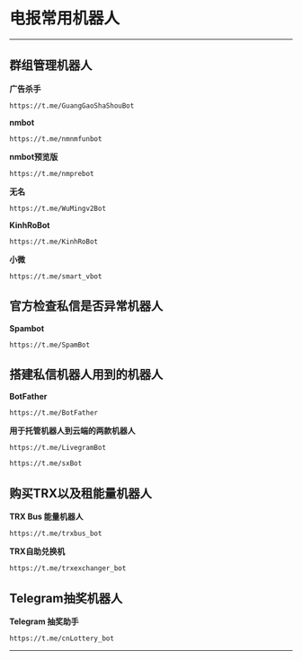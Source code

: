# 电报常用机器人

--------------------

## 群组管理机器人

**广告杀手**

    https://t.me/GuangGaoShaShouBot

**nmbot**

    https://t.me/nmnmfunbot

**nmbot预览版**

    https://t.me/nmprebot

**无名**

    https://t.me/WuMingv2Bot

**KinhRoBot**

    https://t.me/KinhRoBot

**小微**

    https://t.me/smart_vbot

## 官方检查私信是否异常机器人

**Spambot**

    https://t.me/SpamBot

## 搭建私信机器人用到的机器人

**BotFather**

    https://t.me/BotFather

**用于托管机器人到云端的两款机器人**

    https://t.me/LivegramBot

    https://t.me/sxBot

## 购买TRX以及租能量机器人

**TRX Bus 能量机器人**

    https://t.me/trxbus_bot

**TRX自助兑换机**

    https://t.me/trxexchanger_bot

## Telegram抽奖机器人

**Telegram 抽奖助手**

    https://t.me/cnLottery_bot

--------------------